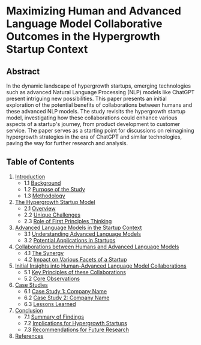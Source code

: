 # Maximizing Human and Advanced Language Model Collaborative Outcomes in the Hypergrowth Startup Context

## Abstract

In the dynamic landscape of hypergrowth startups, emerging technologies such as advanced Natural Language Processing (NLP) models like ChatGPT present intriguing new possibilities. This paper presents an initial exploration of the potential benefits of collaborations between humans and these advanced NLP models. The study revisits the hypergrowth startup model, investigating how these collaborations could enhance various aspects of a startup's journey, from product development to customer service. The paper serves as a starting point for discussions on reimagining hypergrowth strategies in the era of ChatGPT and similar technologies, paving the way for further research and analysis.

## Table of Contents

1. [Introduction](#introduction)
   - 1.1 [Background](#background)
   - 1.2 [Purpose of the Study](#purpose-of-the-study)
   - 1.3 [Methodology](#methodology)
2. [The Hypergrowth Startup Model](#the-hypergrowth-startup-model)
   - 2.1 [Overview](#overview)
   - 2.2 [Unique Challenges](#unique-challenges)
   - 2.3 [Role of First Principles Thinking](#role-of-first-principles-thinking)
3. [Advanced Language Models in the Startup Context](#advanced-language-models-in-the-startup-context)
   - 3.1 [Understanding Advanced Language Models](#understanding-advanced-language-models)
   - 3.2 [Potential Applications in Startups](#potential-applications-in-startups)
4. [Collaborations between Humans and Advanced Language Models](#collaborations-between-humans-and-advanced-language-models)
   - 4.1 [The Synergy](#the-synergy)
   - 4.2 [Impact on Various Facets of a Startup](#impact-on-various-facets-of-a-startup)
5. [Initial Insights into Human-Advanced Language Model Collaborations](#initial-insights-into-human-advanced-language-model-collaborations)
   - 5.1 [Key Principles of these Collaborations](#key-principles-of-these-collaborations)
   - 5.2 [Core Observations](#core-observations)
6. [Case Studies](#case-studies)
   - 6.1 [Case Study 1: Company Name](#case-study-1-company-name)
   - 6.2 [Case Study 2: Company Name](#case-study-2-company-name)
   - 6.3 [Lessons Learned](#lessons-learned)
7. [Conclusion](#conclusion)
   - 7.1 [Summary of Findings](#summary-of-findings)
   - 7.2 [Implications for Hypergrowth Startups](#implications-for-hypergrowth-startups)
   - 7.3 [Recommendations for Future Research](#recommendations-for-future-research)
8. [References](#references)
